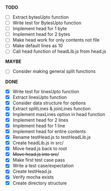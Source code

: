 **TODO**

- [ ] Extract bytesUpto function
- [ ] Write test for BytesUpto function
- [ ] Implement head for 1 byte
- [ ] Implement head for 2 bytes
- [ ] Make head work for only contents not file
- [ ] Make default lines as 10
- [ ] Call head function of headLib.js from head.js

**MAYBE**

- [ ] Consider making general split functions

**DONE**

- [x] Write test for linesUpto function
- [x] Extract linesUpto function
- [x] Consider data structure for options
- [x] Extract splitLines & joinLines function
- [x] Implement maxLines option in head function
- [x] Implement head for 2 lines
- [x] Implement head for 1 line
- [x] Implement head for entire contents
- [x] Rename testHead.js to testHeadLib.js
- [x] Create headLib.js in src/
- [x] Move head.js back to root
- [x] ~~Move head.js into src/~~
- [x] Make first test case pass
- [x] Write a test case/expectation
- [x] Create testHead.js
- [x] Verify mocha exists
- [x] Create directory structure

